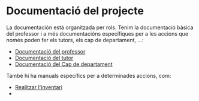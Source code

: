 # Documentació del projecte
La documentación està organitzada per rols. Tenim la documentació bàsica del professor i a més documentacións específiques per a les accions que només poden fer els tutors, els cap de departament, ...:
* [Documentació del professor](manual-profe.md)
* [Documentació del tutor](manual-tutor.md)
* [Documentació del Cap de departament](manual-cap.md)

També hi ha manuals específics per a determinades accions, com:
* [Realitzar l'inventari](inventari.md)
* 
